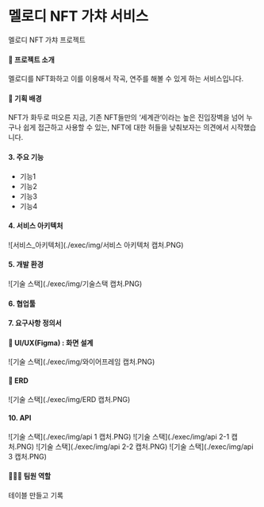 # 멜로디 NFT 가챠 서비스

멜로디 NFT 가챠 프로젝트



#### 🎉 프로젝트 소개

멜로디를 NFT화하고 이를 이용해서 작곡, 연주를 해볼 수 있게 하는 서비스입니다. 



#### 📏 기획 배경

NFT가 화두로 떠오른 지금, 기존 NFT들만의 ‘세계관’이라는 높은 진입장벽을 넘어 누구나 쉽게 접근하고 사용할 수 있는, NFT에 대한 허들을 낮춰보자는 의견에서 시작했습니다. 



#### 3. 주요 기능

- 기능1
- 기능2
- 기능3
- 기능4



#### 4. 서비스 아키텍처

![서비스_아키텍처](./exec/img/서비스 아키텍처 캡처.PNG)



#### 5. 개발 환경

![기술 스택](./exec/img/기술스택 캡처.PNG)



#### 6. 협업툴





#### 7. 요구사항 정의서




#### 🎨 UI/UX(Figma) : 화면 설계

![기술 스택](./exec/img/와이어프레임 캡처.PNG)



#### 🧱 ERD

![기술 스택](./exec/img/ERD 캡처.PNG)



#### 10. API

![기술 스택](./exec/img/api 1 캡처.PNG)
![기술 스택](./exec/img/api 2-1 캡처.PNG)
![기술 스택](./exec/img/api 2-2 캡처.PNG)
![기술 스택](./exec/img/api 3 캡처.PNG)



#### 👨‍👧‍👧 팀원 역할

테이블 만들고 기록
